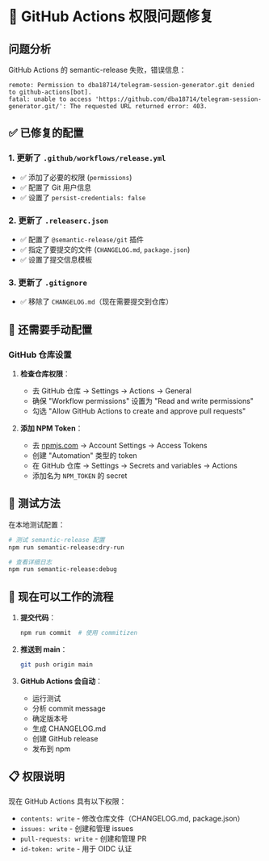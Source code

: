 # 🔧 GitHub Actions 权限问题修复

## 问题分析

GitHub Actions 的 semantic-release 失败，错误信息：
```
remote: Permission to dba18714/telegram-session-generator.git denied to github-actions[bot].
fatal: unable to access 'https://github.com/dba18714/telegram-session-generator.git/': The requested URL returned error: 403.
```

## ✅ 已修复的配置

### 1. 更新了 `.github/workflows/release.yml`
- ✅ 添加了必要的权限 (`permissions`)
- ✅ 配置了 Git 用户信息
- ✅ 设置了 `persist-credentials: false`

### 2. 更新了 `.releaserc.json`
- ✅ 配置了 `@semantic-release/git` 插件
- ✅ 指定了要提交的文件 (`CHANGELOG.md`, `package.json`)
- ✅ 设置了提交信息模板

### 3. 更新了 `.gitignore`
- ✅ 移除了 `CHANGELOG.md`（现在需要提交到仓库）

## 🚨 还需要手动配置

### GitHub 仓库设置

1. **检查仓库权限**：
   - 去 GitHub 仓库 → Settings → Actions → General
   - 确保 "Workflow permissions" 设置为 "Read and write permissions"
   - 勾选 "Allow GitHub Actions to create and approve pull requests"

2. **添加 NPM Token**：
   - 去 [npmjs.com](https://www.npmjs.com/) → Account Settings → Access Tokens
   - 创建 "Automation" 类型的 token
   - 在 GitHub 仓库 → Settings → Secrets and variables → Actions
   - 添加名为 `NPM_TOKEN` 的 secret

## 🧪 测试方法

在本地测试配置：
```bash
# 测试 semantic-release 配置
npm run semantic-release:dry-run

# 查看详细日志
npm run semantic-release:debug
```

## 🚀 现在可以工作的流程

1. **提交代码**：
   ```bash
   npm run commit  # 使用 commitizen
   ```

2. **推送到 main**：
   ```bash
   git push origin main
   ```

3. **GitHub Actions 会自动**：
   - 运行测试
   - 分析 commit message
   - 确定版本号
   - 生成 CHANGELOG.md
   - 创建 GitHub release
   - 发布到 npm

## 📋 权限说明

现在 GitHub Actions 具有以下权限：
- `contents: write` - 修改仓库文件（CHANGELOG.md, package.json）
- `issues: write` - 创建和管理 issues
- `pull-requests: write` - 创建和管理 PR
- `id-token: write` - 用于 OIDC 认证